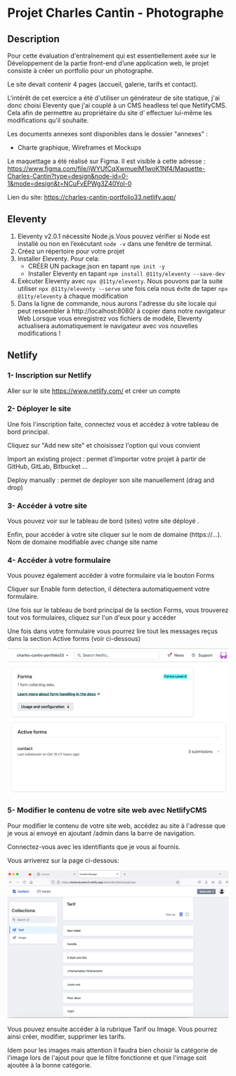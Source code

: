 # Projet Charles Cantin - Photographe

## Description

Pour cette évaluation d'entraînement qui est essentiellement axée sur le Développement de la partie front-end d’une application web, le projet consiste à créer un portfolio pour un photographe.

Le site devait contenir 4 pages (accueil, galerie, tarifs et contact).

L'intérêt de cet exercice a été d'utiliser un générateur de site statique, j'ai donc choisi Eleventy que j'ai couplé à un CMS headless tel que NetlifyCMS. Cela afin de permettre au propriétaire du site d’ effectuer lui-même les modifications qu'il souhaite.

Les documents annexes sont disponibles dans le dossier "annexes" :

- Charte graphique, Wireframes et Mockups

Le maquettage a été réalisé sur Figma.
Il est visible à cette adresse : https://www.figma.com/file/jWYUfCqXwmuelM1woK1Nf4/Maquette-Charles-Cantin?type=design&node-id=0-1&mode=design&t=NCuFvEPWg3Z40Yol-0

Lien du site: https://charles-cantin-portfolio33.netlify.app/

## Eleventy

1. Eleventy v2.0.1 nécessite Node.js.Vous pouvez vérifier si Node est installé ou non en l’exécutant `node -v` dans une fenêtre de terminal.
2. Créez un répertoire pour votre projet
3. Installer Eleventy. Pour cela:
   - CRÉER UN package.json en tapant `npm init -y`
   - Installer Eleventy en tapant `npm install @11ty/eleventy --save-dev`
4. Exécuter Eleventy avec `npx @11ty/eleventy`. Nous pouvons par la suite utiliser `npx @11ty/eleventy --serve` une fois cela nous évite de taper `npx @11ty/eleventy` à chaque modification
5. Dans la ligne de commande, nous aurons l'adresse du site locale qui peut ressembler à http://localhost:8080/ à copier dans notre navigateur Web
   Lorsque vous enregistrez vos fichiers de modèle, Eleventy actualisera automatiquement le navigateur avec vos nouvelles modifications !

## Netlify

### 1- Inscription sur Netlify

Aller sur le site https://www.netlify.com/ et créer un compte

### 2- Déployer le site

Une fois l'inscription faite, connectez vous et accédez à votre tableau de bord principal.

Cliquez sur "Add new site" et choisissez l'option qui vous convient

Import an existing project : permet d'importer votre projet à partir de GitHub, GitLab, Bitbucket ...

Deploy manually : permet de deployer son site manuellement (drag and drop)

### 3- Accéder à votre site

Vous pouvez voir sur le tableau de bord (sites) votre site déployé .

Enfin, pour accéder à votre site cliquer sur le nom de domaine (https://...). Nom de domaine modifiable avec change site name

### 4- Accéder à votre formulaire

Vous pouvez également accéder à votre formulaire via le bouton Forms

Cliquer sur Enable form detection, il détectera automatiquement votre formulaire.

Une fois sur le tableau de bord principal de la section Forms, vous trouverez tout vos formulaires, cliquez sur l'un d'eux pour y accéder

Une fois dans votre formulaire vous pourrez lire tout les messages reçus dans la section Active forms (voir ci-dessous)

![Alt text](image.png)

### 5- Modifier le contenu de votre site web avec NetlifyCMS

Pour modifier le contenu de votre site web, accédez au site à l'adresse que je vous ai envoyé en ajoutant /admin dans la barre de navigation.

Connectez-vous avec les identifiants que je vous ai fournis.

Vous arriverez sur la page ci-dessous:

![Alt text](image-1.png)

Vous pouvez ensuite accéder à la rubrique Tarif ou Image. Vous pourrez ainsi créer, modifier, supprimer les tarifs.

Idem pour les images mais attention il faudra bien choisir la catégorie de l'image lors de l'ajout pour que le filtre fonctionne et que l'image soit ajoutée à la bonne catégorie.
